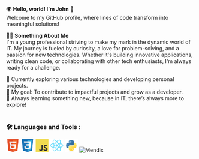 🌍 <b>Hello, world! I'm John</b> 👋 <br>
Welcome to my GitHub profile, where lines of code transform into meaningful solutions! <br> 

👨‍💻 <b>Something About Me</b><br>
I'm a young professional striving to make my mark in the dynamic world of IT. My journey is fueled by curiosity, a love for problem-solving, and a passion for new technologies. Whether it's building innovative applications, writing clean code, or collaborating with other tech enthusiasts, I'm always ready for a challenge. <br> 

💼 Currently exploring various technologies and developing personal projects.  <br>
🎯 My goal: To contribute to impactful projects and grow as a developer.  <br>
🌱 Always learning something new, because in IT, there’s always more to explore!  <br> <br>
### :hammer_and_wrench: Languages and Tools :
<div>
<img src="https://github.com/devicons/devicon/blob/master/icons/html5/html5-original.svg" height="35px" width="35px" alt="HTML">
<img src="https://github.com/devicons/devicon/blob/master/icons/css3/css3-original.svg" height="35px" width="35px" alt="CSS">
<img src="https://github.com/devicons/devicon/blob/master/icons/javascript/javascript-original.svg" height="35px" width="35px" alt="JavaScript">
<img src="https://github.com/devicons/devicon/blob/master/icons/react/react-original.svg" height="35px" width="35px" alt="React.js">
<img src="https://github.com/devicons/devicon/blob/master/icons/python/python-original.svg" height="35px" width="35px" alt="Python">
<img src="https://www.pyze.com/wp-content/uploads/2021/03/mendix-logo-1.png" height="35px" width="35px" alt="Mendix">
</div>
